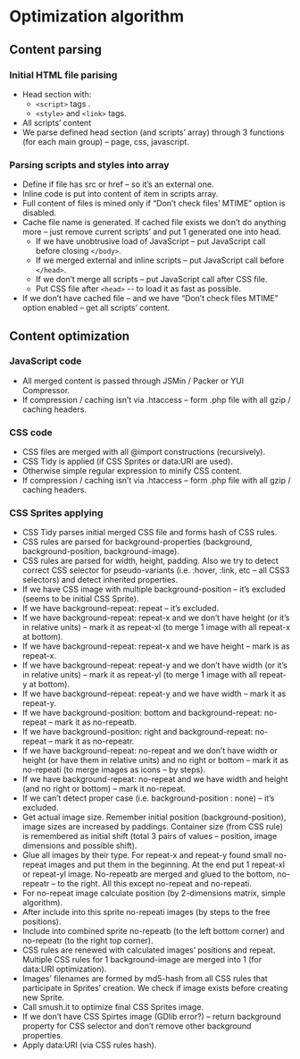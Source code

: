 # Optimization algorithm #

## Content parsing ##

### Initial HTML file parising ###

  * Head section with:
    * `<script>` tags .
    * `<style>` and `<link>` tags.
  * All scripts’ content
  * We parse defined head section (and scripts’ array) through 3 functions (for each main group) – page, css, javascript.

### Parsing scripts and styles into array ###

  * Define if file has src or href – so it’s an external one.
  * Inline code is put into content of item in scripts array.
  * Full content of files is mined only if “Don’t check files’ MTIME” option is disabled.
  * Cache file name is generated. If cached file exists we don’t do anything more – just remove current scripts’ and put 1 generated one into head.
    * If we have unobtrusive load of JavaScript – put JavaScript call before closing `</body>`.
    * If we merged external and inline scripts – put JavaScript call before `</head>`.
    * If we don’t merge all scripts – put JavaScript call after CSS file.
    * Put CSS file after `<head>` -- to load it as fast as possible.
  * If we don’t have cached file – and we have “Don’t check files MTIME” option enabled – get all scripts’ content.


## Content optimization ##

### JavaScript code ###

  * All merged content is passed through JSMin / Packer or YUI Compressor.
  * If compression / caching isn’t via .htaccess – form .php file with all gzip / caching headers.

### CSS code ###

  * CSS files are merged with all @import constructions (recursively).
  * CSS Tidy is applied (if CSS Sprites or data:URI are used).
  * Otherwise simple regular expression to minify CSS content.
  * If compression / caching isn’t via .htaccess – form .php file with all gzip / caching headers.

### CSS Sprites applying ###

  * CSS Tidy parses initial merged CSS file and forms hash of CSS rules.
  * CSS rules are parsed for background-properties (background, background-position, background-image).
  * CSS rules are parsed for width, height, padding. Also we try to detect correct CSS selector for pseudo-variants (i.e. :hover, :link, etc – all CSS3 selectors) and detect inherited properties.
  * If we have CSS image with multiple background-position – it’s excluded (seems to be initial CSS Sprite).
  * If we have background-repeat: repeat – it’s excluded.
  * If we have background-repeat: repeat-x and we don’t have height (or it’s in relative units) – mark it as repeat-xl (to merge 1 image with all repeat-x at bottom).
  * If we have background-repeat: repeat-x and we have height – mark is as repeat-x.
  * If we have background-repeat: repeat-y and we don’t have width (or it’s in relative units) – mark it as repeat-yl (to merge 1 image with all repeat-y at bottom).
  * If we have background-repeat: repeat-y and we have width – mark it as repeat-y.
  * If we have background-position: bottom and background-repeat: no-repeat – mark it as no-repeatb.
  * If we have background-position: right and background-repeat: no-repeat – mark it as no-repeatr.
  * If we have background-repeat: no-repeat and we don’t have width or height (or have them in relative units) and no right or bottom – mark it as no-repeati (to merge images as icons – by steps).
  * If we have background-repeat: no-repeat and we have width and height (and no right or bottom) – mark it no-repeat.
  * If we can’t detect proper case (i.e. background-position : none) – it’s excluded.
  * Get actual image size. Remember initial position (background-position), image sizes are increased by paddings. Container size (from CSS rule) is remembered as initial shift (total 3 pairs of values – position, image dimensions and possible shift).
  * Glue all images by their type. For repeat-x and repeat-y found small no-repeat images and put them in the beginning. At the end put 1 repeat-xl  or repeat-yl image. No-repeatb are merged and glued to the bottom, no-repeatr – to the right. All this except no-repeat and no-repeati.
  * For no-repeat image calculate position (by 2-dimensions matrix, simple algorithm).
  * After include into this sprite no-repeati images (by steps to the free positions).
  * Include into combined sprite no-repeatb (to the left bottom corner) and no-repeatr (to the right top corner).
  * CSS rules are renewed with calculated images’ positions and repeat. Multiple CSS rules for 1 background-image are merged into 1 (for data:URI optimization).
  * Images’ filenames are formed by md5-hash from all CSS rules that participate in Sprites’ creation. We check if image exists before creating new Sprite.
  * Call smush.it to optimize final CSS Sprites image.
  * If we don’t have CSS Spirtes image (GDlib error?) – return background property for CSS selector and don’t remove other background properties.
  * Apply data:URI (via CSS rules hash).